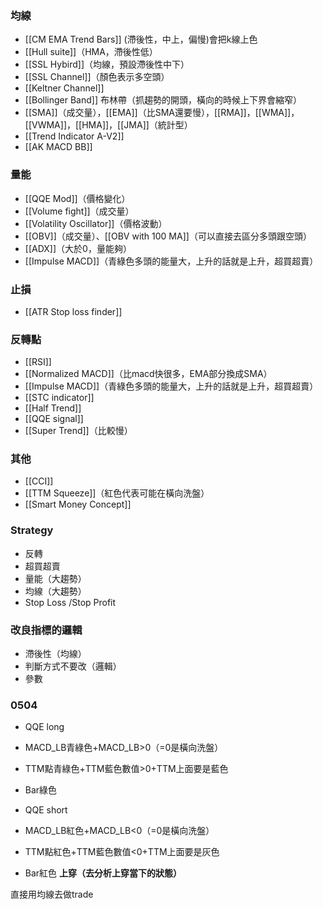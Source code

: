 
### 均線
- [[CM EMA Trend Bars]] (滯後性，中上，偏慢)會把k線上色
- [[Hull suite]]（HMA，滯後性低）
- [[SSL Hybird]]（均線，預設滯後性中下）
- [[SSL Channel]]（顏色表示多空頭）
- [[Keltner Channel]]
- [[Bollinger Band]] 布林帶（抓趨勢的開頭，橫向的時候上下界會縮窄）
- [[SMA]]（成交量），[[EMA]]（比SMA還要慢），[[RMA]]，[[WMA]]，[[VWMA]]，[[HMA]]，[[JMA]]（統計型）
- [[Trend Indicator A-V2]]
- [[AK MACD BB]]

### 量能
- [[QQE Mod]]（價格變化）
- [[Volume fight]]（成交量）
- [[Volatility Oscillator]]（價格波動）
- [[OBV]]（成交量）、[[OBV with 100 MA]]（可以直接去區分多頭跟空頭）
- [[ADX]]（大於0，量能夠）
- [[Impulse MACD]]（青綠色多頭的能量大，上升的話就是上升，超買超賣）

### 止損
- [[ATR Stop loss finder]]

### 反轉點
- [[RSI]]
- [[Normalized MACD]]（比macd快很多，EMA部分換成SMA）
- [[Impulse MACD]]（青綠色多頭的能量大，上升的話就是上升，超買超賣）
- [[STC indicator]]
- [[Half Trend]]
- [[QQE signal]]
- [[Super Trend]]（比較慢）

### 其他
- [[CCI]]
- [[TTM Squeeze]]（紅色代表可能在橫向洗盤）
- [[Smart Money Concept]]

### Strategy
- 反轉
- 超買超賣
- 量能（大趨勢）
- 均線（大趨勢）
- Stop Loss /Stop Profit

### 改良指標的邏輯
- 滯後性（均線）
- 判斷方式不要改（邏輯）
- 參數

### 0504
- QQE long
- MACD_LB青綠色+MACD_LB>0（=0是橫向洗盤）
- TTM點青綠色+TTM藍色數值>0+TTM上面要是藍色
- Bar綠色

- QQE short
- MACD_LB紅色+MACD_LB<0（=0是橫向洗盤）
- TTM點紅色+TTM藍色數值<0+TTM上面要是灰色
- Bar紅色
**上穿（去分析上穿當下的狀態）**

直接用均線去做trade
